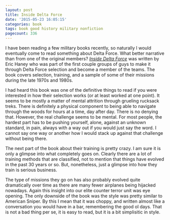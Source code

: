```yaml
---
layout: post
title: Inside Delta Force
date: '2015-05-23 16:05:15'
categories: book
tags: book good history military nonfiction
pagecount: 336
---
```


I have been reading a few military books recently, so naturally I
would eventually come to read something about Delta Force. What better
narrative than from one of the original members?
[*Inside Delta Force*][delta-amazon] was written by Eric Haney who
was part of the first couple groups of guys to make it through
Delta Force selection and become a member of the teams. The book
covers selection, training, and a sample of some of their missions
during the late 1970s and 1980s.

I had heard this book was one of the definitive things to read if you were interested
in how their selection works (or at least worked at one point). It seems to be mostly
a matter of mental attrition through grueling rucksack treks. There is definitely
a physical component to being able to navigate through the woods for hours at a
time, day after day. There is no denying that. However, the real challenge seems
to be mental. For most people, the hardest part has to be pushing yourself, alone, against an unknown standard,
in pain, always with a way out if you would just say the word. I cannot say one way
or another how I would stack up against that challenge without being there.

The next part of the book about their training is pretty crazy. I am sure it is only
a glimpse into what completely goes on. Clearly there are a lot of training methods
that are classified, not to mention that things have evolved in the past 30 years
or so. But, nonetheless, just a glimpse into how they train is serious business.

The type of missions they go on has also probably evolved quite dramatically
over time as there are many fewer airplanes being hijacked nowadays. Again
this insight into our elite counter terror unit was eye opening. The only
downside of the book was the style was pretty similar to American Sniper. By this
I mean that it was choppy, and written almost like a conversation you would
have in a bar, remembering the good ol days. That is not a bad thing per se,
it is easy to read, but it is a bit simplisitic in style.


[delta-amazon]:     http://amzn.com/0812534727

